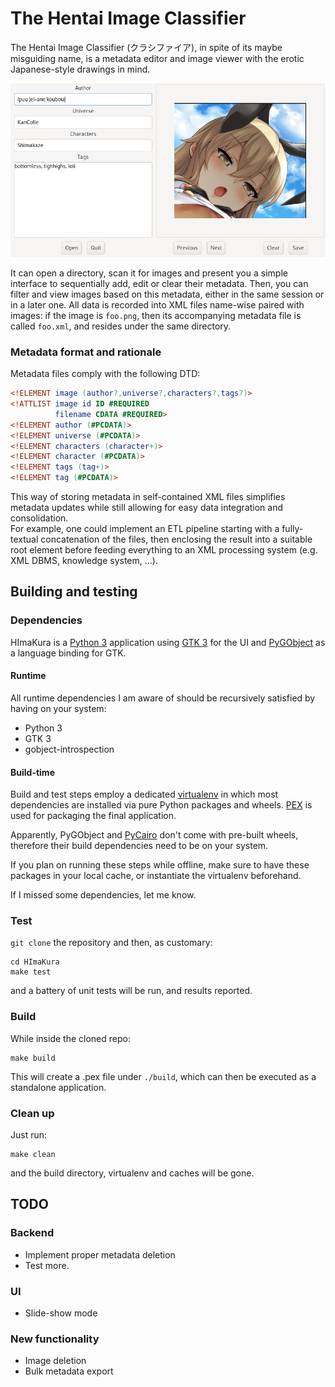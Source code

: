 # The Hentai Image Classifier
The Hentai Image Classifier (クラシファイア), in spite of its maybe misguiding name, is a metadata editor and image viewer
with the erotic Japanese-style drawings in mind.

![alt text](screenshots/main_screen.png "Main screen")

It can open a directory, scan it for images and present you a simple interface to sequentially add, edit or clear their
metadata. Then, you can filter and view images based on this metadata, either in the same session or in a later one. All
data is recorded into XML files name-wise paired with images: if the image is `foo.png`, then its accompanying metadata
file is called `foo.xml`, and resides under the same directory.

### Metadata format and rationale
Metadata files comply with the following DTD:
```dtd
<!ELEMENT image (author?,universe?,characters?,tags?)>
<!ATTLIST image id ID #REQUIRED
          filename CDATA #REQUIRED>
<!ELEMENT author (#PCDATA)>
<!ELEMENT universe (#PCDATA)>
<!ELEMENT characters (character+)>
<!ELEMENT character (#PCDATA)>
<!ELEMENT tags (tag+)>
<!ELEMENT tag (#PCDATA)>
```
This way of storing metadata in self-contained XML files simplifies metadata updates while still allowing for easy data
integration and consolidation.
<br>
For example, one could implement an ETL pipeline starting with a fully-textual concatenation of the files, then
enclosing the result into a suitable root element before feeding everything to an XML processing system (e.g. XML DBMS,
knowledge system, ...).

## Building and testing
### Dependencies
HImaKura is a [Python 3](https://python.org) application using [GTK 3](https://gtk.org) for the UI and
[PyGObject](https://pygobject.readthedocs.io) as a language binding for GTK.

#### Runtime
All runtime dependencies I am aware of should be recursively satisfied by having on your system:
- Python 3
- GTK 3
- gobject-introspection

#### Build-time
Build and test steps employ a dedicated [virtualenv](https://docs.python.org/3/tutorial/venv.html) in which most
dependencies are installed via pure Python packages and wheels. [PEX](https://github.com/pantsbuild/pex) is used for
packaging the final application.

Apparently, PyGObject and [PyCairo](https://pycairo.readthedocs.io) don't come with pre-built wheels, therefore their
build dependencies need to be on your system.

If you plan on running these steps while offline, make sure to have these packages in your local cache, or instantiate
the virtualenv beforehand.

If I missed some dependencies, let me know.

### Test
`git clone` the repository and then, as customary:
```shell script
cd HImaKura
make test
```
and a battery of unit tests will be run, and results reported.

### Build
While inside the cloned repo:
```shell script
make build
```
This will create a .pex file under `./build`, which can then be executed as a standalone application.

### Clean up
Just run:
```shell script
make clean
```
and the build directory, virtualenv and caches will be gone.

## TODO
### Backend
* Implement proper metadata deletion
* Test more.

### UI
* Slide-show mode

### New functionality
* Image deletion
* Bulk metadata export
